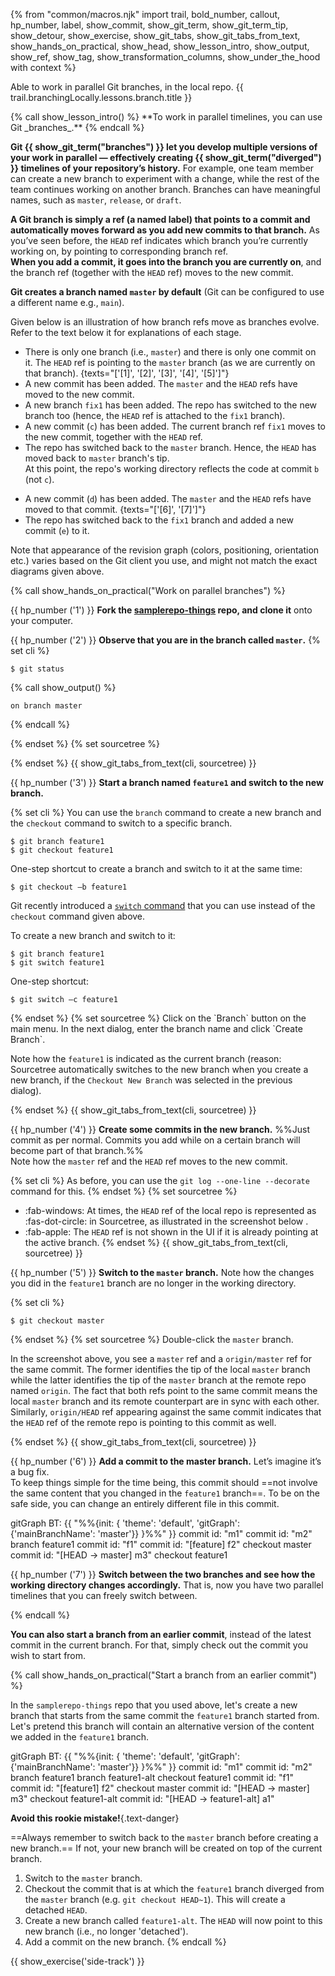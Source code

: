 {% from "common/macros.njk" import trail, bold_number, callout, hp_number, label, show_commit, show_git_term, show_git_term_tip, show_detour, show_exercise, show_git_tabs, show_git_tabs_from_text, show_hands_on_practical, show_head, show_lesson_intro, show_output, show_ref, show_tag, show_transformation_columns, show_under_the_hood with context %}

<span id="prereqs"></span>
<span id="outcomes">Able to work in parallel Git branches, in the local repo.</span>
<span id="title">{{ trail.branchingLocally.lessons.branch.title }}</span>

<div id="body">
{% call show_lesson_intro() %}
**To work in parallel timelines, you can use Git _branches_.**
{% endcall %}

**Git {{ show_git_term("branches") }} let you develop multiple versions of your work in parallel — effectively creating {{ show_git_term("diverged") }} timelines of your repository’s history.** For example, one team member can create a new branch to experiment with a change, while the rest of the team continues working on another branch. Branches can have meaningful names, such as `master`, `release`, or `draft`.

**A Git branch is simply a ref (a named label) that points to a commit and automatically moves forward as you add new commits to that branch.** As you’ve seen before, the `HEAD` ref indicates which branch you’re currently working on, by pointing to corresponding branch ref.<br>
**When you add a commit, it goes into the branch you are currently on**, and the branch ref (together with the `HEAD` ref) moves to the new commit.

**Git creates a branch named `master` by default** (Git can be configured to use a different name e.g., `main`).

Given below is an illustration of how branch refs move as branches evolve. Refer to the text below it for explanations of each stage.

<annotate src="{{ baseUrl }}/gitAndGithub/branch/images/branchesAsLabels1.png" width="700">
<a-point x="2%" y="27%" label="[1]" opacity="0"/>
<a-point x="2%" y="47%" label="[2]" opacity="0"/>
<a-point x="35%" y="25%" label="[3]" opacity="0"/>
<a-point x="65%" y="10%" label="[4]" opacity="0"/>
<a-point x="85%" y="10%" label="[5]" opacity="0"/>
</annotate>
<p/>

* There is only one branch (i.e., `master`) and there is only one commit on it. The `HEAD` ref is pointing to the `master` branch (as we are currently on that branch). {texts="['[1]', '[2]', '[3]', '[4]', '[5]']"}
* A new commit has been added. The `master` and the `HEAD` refs have moved to the new commit.
* A new branch `fix1` has been added. The repo has switched to the new branch too (hence, the `HEAD` ref is attached to the `fix1` branch).
* A new commit (`c`) has been added. The current branch ref `fix1` moves to the new commit, together with the `HEAD` ref.
* The repo has switched back to the `master` branch. Hence, the `HEAD` has moved back to `master` branch's <tooltip content="latest commit of that branch">tip</tooltip>.<br>
   At this point, the repo's working directory reflects the code at commit `b` (not `c`).

<annotate src="{{ baseUrl }}/gitAndGithub/branch/images/branchesAsLabels2.png" width="400">
<a-point x="15%" y="10%" label="[6]" opacity="0"/>
<a-point x="50%" y="5%" label="[7]" opacity="0"/>
</annotate>

* A new commit (`d`) has been added. The `master` and the `HEAD` refs have moved to that commit. {texts="['[6]', '[7]']"}
* The repo has switched back to the `fix1` branch and added a new commit (`e`) to it.

<box type="warning" seamless>

Note that appearance of the revision graph (colors, positioning, orientation etc.) varies based on the Git client you use, and might not match the exact diagrams given above.
</box>
<!-- ================== start: HANDS-ON =========================== -->
{% call show_hands_on_practical("Work on parallel branches")  %}

{{ hp_number ('1') }} **Fork the [samplerepo-things](https://github.com/se-edu/samplerepo-things) repo, and clone it** onto your computer.

{{ hp_number ('2') }} **Observe that you are in the branch called `master`.**
{% set cli %} <!-- ------ start: Git Tabs --------------->

```bash{.no-line-numbers}
$ git status
```
{% call show_output() %}
```bash{.no-line-numbers}
on branch master
```
{% endcall %}

{% endset %}
{% set sourcetree %}
<pic eager src="{{baseUrl}}/gitAndGithub/branch/images/onMasterBranch.png" height="120" />
<p/>
{% endset %}
{{ show_git_tabs_from_text(cli, sourcetree) }}
<!-- ------ end: Git Tabs -------------------------------->

{{ hp_number ('3') }} **Start a branch named `feature1` and switch to the new branch.**

{% set cli %} <!-- ------ start: Git Tabs --------------->
You can use the `branch` command to create a new branch and the `checkout` command to switch to a specific branch.

```bash{.no-line-numbers}
$ git branch feature1
$ git checkout feature1
```

One-step shortcut to create a branch and switch to it at the same time:

```bash{.no-line-numbers}
$ git checkout –b feature1
```
<box type="info" header="The new `switch` command" seamless>

Git recently introduced a [`switch` command](https://git-scm.com/docs/git-switch) that you can use instead of the `checkout` command given above.

To create a new branch and switch to it:
```bash{.no-line-numbers highlight-lines="2['switch']"}
$ git branch feature1
$ git switch feature1
```
One-step shortcut:

```bash{.no-line-numbers highlight-lines="1['switch –c']"}
$ git switch –c feature1
```
</box>
{% endset %}
{% set sourcetree %}
Click on the `Branch` button on the main menu. In the next dialog, enter the branch name and click `Create Branch`.

<pic eager src="{{baseUrl}}/gitAndGithub/branch/images/sourcetreeCreateBranch.png" height="150" />
<p/>

Note how the `feature1` is indicated as the current branch (reason: Sourcetree automatically switches to the new branch when you create a new branch, if the `Checkout New Branch` was selected in the previous dialog).

<pic eager src="{{baseUrl}}/gitAndGithub/branch/images/sourcetreeFeature1BranchActive.png" height="150" />
<p/>
{% endset %}
{{ show_git_tabs_from_text(cli, sourcetree) }}
<!-- ------ end: Git Tabs -------------------------------->

{{ hp_number ('4') }} **Create some commits in the new branch.** %%Just commit as per normal. Commits you add while on a certain branch will become part of that branch.%%<br>
Note how the `master` ref and the `HEAD` ref moves to the new commit.

{% set cli %} <!-- ------ start: Git Tabs --------------->
As before, you can use the `git log --one-line --decorate` command for this.
{% endset %}
{% set sourcetree %}
* :fab-windows: At times, the `HEAD` ref of the local repo is represented as :fas-dot-circle: in Sourcetree, as illustrated in the screenshot below
  <pic eager src="images/sourcetree_HEAD_dot.png" />.
* :fab-apple: The `HEAD` ref is not shown in the UI if it is already pointing at the active branch.
{% endset %}
{{ show_git_tabs_from_text(cli, sourcetree) }}
<!-- ------ end: Git Tabs -------------------------------->

{{ hp_number ('5') }} **Switch to the `master` branch.** Note how the changes you did in the `feature1` branch are no longer in the working directory.

{% set cli %} <!-- ------ start: Git Tabs --------------->
```bash{.no-line-numbers}
$ git checkout master
```
{% endset %}
{% set sourcetree %}
Double-click the `master` branch.

<pic eager src="{{baseUrl}}/gitAndGithub/branch/images/sourcetreeMasterBranchSelected.png" height="150" />
<p/>

<box type="info" header="Revisiting `master` vs `origin/master`" seamless>

In the screenshot above, you see a `master` ref and a `origin/master` ref for the same commit. The former identifies the <tooltip content="i.e., the most recent commit on the branch">tip</tooltip> of the local `master` branch while the latter identifies the tip of the `master` branch at the remote repo named `origin`. The fact that both refs point to the same commit means the local `master` branch and its remote counterpart are <tooltip content="neither one has commits the other one doesn't">in sync</tooltip> with each other.
Similarly, `origin/HEAD` ref appearing against the same commit indicates that <tooltip content="`HEAD` ref indicates the currently checked-out branch's latest commit">the `HEAD` ref</tooltip> of the remote repo is pointing to this commit as well.

</box>
{% endset %}
{{ show_git_tabs_from_text(cli, sourcetree) }}
<!-- ------ end: Git Tabs -------------------------------->

{{ hp_number ('6') }} **Add a commit to the master branch.** Let’s imagine it’s a bug fix.<br>
To keep things simple for the time being, this commit should ==not involve the same content that you changed in the `feature1` branch==. To be on the safe side, you can change an entirely different file in this commit.
<div id="samplerepo-things-before-merging">
<mermaid>
gitGraph BT:
    {{ "%%{init: { 'theme': 'default', 'gitGraph': {'mainBranchName': 'master'}} }%%" }}
    commit id: "m1"
    commit id: "m2"
    branch feature1
    commit id: "f1"
    commit id: "[feature] f2"
    checkout master
    commit id: "[HEAD → master] m3"
    checkout feature1
</mermaid>
</div>

{{ hp_number ('7') }} **Switch between the two branches and see how the working directory changes accordingly.** That is, now you have two parallel timelines that you can freely switch between.

{% endcall %}<!-- ===== end: HANDS-ON ============================ -->

**You can also start a branch from an earlier commit**, instead of the latest commit in the current branch. For that, simply check out the commit you wish to start from.

<!-- ================== start: HANDS-ON =========================== -->
{% call show_hands_on_practical("Start a branch from an earlier commit")  %}

In the `samplerepo-things` repo that you used above, let's create a new branch that starts from the same commit the `feature1` branch started from. Let's pretend this branch will contain an alternative version of the content we added in the `feature1` branch.

<mermaid>
gitGraph BT:
    {{ "%%{init: { 'theme': 'default', 'gitGraph': {'mainBranchName': 'master'}} }%%" }}
    commit id: "m1"
    commit id: "m2"
    branch feature1
    branch feature1-alt
    checkout feature1
    commit id: "f1"
    commit id: "[feature1] f2"
    checkout master
    commit id: "[HEAD → master] m3"
    checkout feature1-alt
    commit id: "[HEAD → feature1-alt] a1"
</mermaid>

<box type="wrong" seamless>

**Avoid this rookie mistake!**{.text-danger}

==Always remember to switch back to the `master` branch before creating a new branch.== If not, your new branch will be created on top of the current branch.
</box>


1. Switch to the `master` branch.
1. Checkout the commit that is at which the `feature1` branch diverged from the `master` branch (e.g. `git checkout HEAD~1`). This will create a detached `HEAD`.
1. Create a new branch called `feature1-alt`. The `HEAD` will now point to this new branch (i.e., no longer 'detached').
1. Add a commit on the new branch.
{% endcall %}<!-- ===== end: HANDS-ON ============================ -->

</div>

<div id="extras">
{{ show_exercise('side-track') }}
</div>
